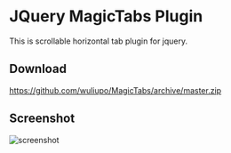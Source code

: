 # JQuery MagicTabs Plugin

This is scrollable horizontal tab plugin for jquery.

## Download
<https://github.com/wuliupo/MagicTabs/archive/master.zip>

## Screenshot
![screenshot](https://raw.github.com/wuliupo/MagicTabs/master/screenshot.png)